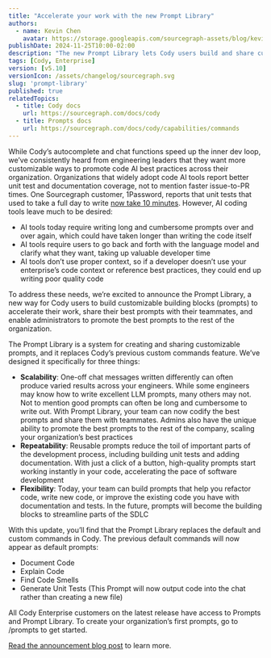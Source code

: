 ```yaml
---
title: "Accelerate your work with the new Prompt Library"
authors:
  - name: Kevin Chen
    avatar: https://storage.googleapis.com/sourcegraph-assets/blog/kevin_avatar.jpeg
publishDate: 2024-11-25T10:00-02:00
description: "The new Prompt Library lets Cody users build and share custom prompts, accelerating your everyday work with reusable building blocks."
tags: [Cody, Enterprise]
version: [v5.10]
versionIcon: /assets/changelog/sourcegraph.svg
slug: 'prompt-library'
published: true
relatedTopics:
  - title: Cody docs
    url: https://sourcegraph.com/docs/cody
  - title: Prompts docs
    url: https://sourcegraph.com/docs/cody/capabilities/commands
---
```


While Cody’s autocomplete and chat functions speed up the inner dev loop, we’ve consistently heard from engineering leaders that they want more customizable ways to promote code AI best practices across their organization. Organizations that widely adopt code AI tools report better unit test and documentation coverage, not to mention faster issue-to-PR times. One Sourcegraph customer, 1Password, reports that unit tests that used to take a full day to write [now take 10 minutes](https://sourcegraph.com/case-studies/1password-increases-productivity-in-a-distributed-codebase). However, AI coding tools leave much to be desired:

- AI tools today require writing long and cumbersome prompts over and over again, which could have taken longer than writing the code itself
- AI tools require users to go back and forth with the language model and clarify what they want, taking up valuable developer time
- AI tools don’t use proper context, so if a developer doesn’t use your enterprise’s code context or reference best practices, they could end up writing poor quality code

To address these needs, we’re excited to announce the Prompt Library, a new way for Cody users to build customizable building blocks (prompts) to accelerate their work, share their best prompts with their teammates, and enable administrators to promote the best prompts to the rest of the organization.

The Prompt Library is a system for creating and sharing customizable prompts, and it replaces Cody’s previous custom commands feature. We’ve designed it specifically for three things:

- **Scalability**: One-off chat messages written differently can often produce varied results across your engineers. While some engineers may know how to write excellent LLM prompts, many others may not. Not to mention good prompts can often be long and cumbersome to write out. With Prompt Library, your team can now codify the best prompts and share them with teammates. Admins also have the unique ability to promote the best prompts to the rest of the company, scaling your organization’s best practices
- **Repeatability**: Reusable prompts reduce the toil of important parts of the development process, including building unit tests and adding documentation. With just a click of a button, high-quality prompts start working instantly in your code, accelerating the pace of software development
- **Flexibility**: Today, your team can build prompts that help you refactor code, write new code, or improve the existing code you have with documentation and tests. In the future, prompts will become the building blocks to streamline parts of the SDLC

With this update, you’ll find that the Prompt Library replaces the default and custom commands in Cody. The previous default commands will now appear as default prompts:

- Document Code
- Explain Code
- Find Code Smells
- Generate Unit Tests (This Prompt will now output code into the chat rather than creating a new file)

All Cody Enterprise customers on the latest release have access to Prompts and Prompt Library. To create your organization’s first prompts, go to /prompts to get started.

[Read the announcement blog post](https://sourcegraph.com/blog/announcing-prompt-library) to learn more.